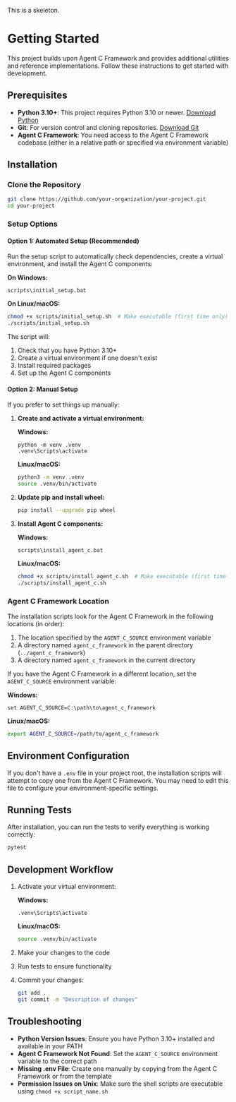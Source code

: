 This is a skeleton.

# Getting Started

This project builds upon Agent C Framework and provides additional utilities and reference implementations. Follow these instructions to get started with development.

## Prerequisites

- **Python 3.10+**: This project requires Python 3.10 or newer. [Download Python](https://www.python.org/downloads/)
- **Git**: For version control and cloning repositories. [Download Git](https://git-scm.com/downloads)
- **Agent C Framework**: You need access to the Agent C Framework codebase (either in a relative path or specified via environment variable)

## Installation

### Clone the Repository

```bash
git clone https://github.com/your-organization/your-project.git
cd your-project
```

### Setup Options

#### Option 1: Automated Setup (Recommended)

Run the setup script to automatically check dependencies, create a virtual environment, and install the Agent C components:

**On Windows:**
```batch
scripts\initial_setup.bat
```

**On Linux/macOS:**
```bash
chmod +x scripts/initial_setup.sh  # Make executable (first time only)
./scripts/initial_setup.sh
```

The script will:
1. Check that you have Python 3.10+
2. Create a virtual environment if one doesn't exist
3. Install required packages
4. Set up the Agent C components

#### Option 2: Manual Setup

If you prefer to set things up manually:

1. **Create and activate a virtual environment:**

   **Windows:**
   ```batch
   python -m venv .venv
   .venv\Scripts\activate
   ```

   **Linux/macOS:**
   ```bash
   python3 -m venv .venv
   source .venv/bin/activate
   ```

2. **Update pip and install wheel:**
   ```bash
   pip install --upgrade pip wheel
   ```

3. **Install Agent C components:**

   **Windows:**
   ```batch
   scripts\install_agent_c.bat
   ```

   **Linux/macOS:**
   ```bash
   chmod +x scripts/install_agent_c.sh  # Make executable (first time only)
   ./scripts/install_agent_c.sh
   ```

### Agent C Framework Location

The installation scripts look for the Agent C Framework in the following locations (in order):

1. The location specified by the `AGENT_C_SOURCE` environment variable
2. A directory named `agent_c_framework` in the parent directory (`../agent_c_framework`)
3. A directory named `agent_c_framework` in the current directory 

If you have the Agent C Framework in a different location, set the `AGENT_C_SOURCE` environment variable:

**Windows:**
```batch
set AGENT_C_SOURCE=C:\path\to\agent_c_framework
```

**Linux/macOS:**
```bash
export AGENT_C_SOURCE=/path/to/agent_c_framework
```

## Environment Configuration

If you don't have a `.env` file in your project root, the installation scripts will attempt to copy one from the Agent C Framework. You may need to edit this file to configure your environment-specific settings.

## Running Tests

After installation, you can run the tests to verify everything is working correctly:

```bash
pytest
```

## Development Workflow

1. Activate your virtual environment:

   **Windows:**
   ```batch
   .venv\Scripts\activate
   ```

   **Linux/macOS:**
   ```bash
   source .venv/bin/activate
   ```

2. Make your changes to the code
3. Run tests to ensure functionality
4. Commit your changes:
   ```bash
   git add .
   git commit -m "Description of changes"
   ```

## Troubleshooting

- **Python Version Issues**: Ensure you have Python 3.10+ installed and available in your PATH
- **Agent C Framework Not Found**: Set the `AGENT_C_SOURCE` environment variable to the correct path
- **Missing .env File**: Create one manually by copying from the Agent C Framework or from the template
- **Permission Issues on Unix**: Make sure the shell scripts are executable using `chmod +x script_name.sh`